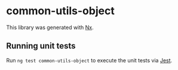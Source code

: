 # common-utils-object

This library was generated with [Nx](https://nx.dev).

## Running unit tests

Run `ng test common-utils-object` to execute the unit tests via [Jest](https://jestjs.io).
